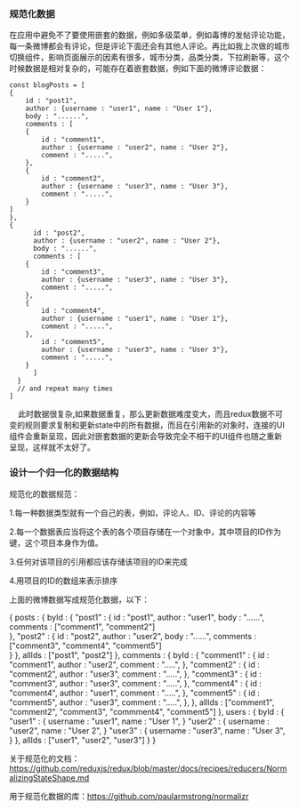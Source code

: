 ### 规范化数据

在应用中避免不了要使用嵌套的数据，例如多级菜单，例如毒博的发帖评论功能，每一条微博都会有评论，但是评论下面还会有其他人评论。再比如我上次做的城市切换组件，影响页面展示的因素有很多，城市分类，品类分类，下拉刷新等，这个时候数据是相对复杂的，可能存在着嵌套数据，例如下面的微博评论数据：

    const blogPosts = [
    {
        id : "post1",
        author : {username : "user1", name : "User 1"},
        body : "......",
        comments : [
		{
			id : "comment1",
			author : {username : "user2", name : "User 2"},
			comment : ".....",
		},
		{
			id : "comment2",
			author : {username : "user3", name : "User 3"},
			comment : ".....",
		}
	]    
    },
    {
          id : "post2",
          author : {username : "user2", name : "User 2"},
          body : "......",
          comments : [
		{
			id : "comment3",
			author : {username : "user3", name : "User 3"},
			comment : ".....",
		},
		{
			id : "comment4",
			author : {username : "user1", name : "User 1"},
			comment : ".....",
		},
			id : "comment5",
			author : {username : "user3", name : "User 3"},
			comment : ".....",
		}
          ]    
      }
      // and repeat many times
    ]
    
此时数据很复杂,如果数据重复，那么更新数据难度变大，而且redux数据不可变的规则要求复制和更新state中的所有数据，而且在引用新的对象时，连接的UI组件会重新呈现，因此对嵌套数据的更新会导致完全不相干的UI组件也随之重新呈现，这样就不太好了。

### 设计一个归一化的数据结构

规范化的数据规范：

1.每一种数据类型就有一个自己的表，例如，评论人、ID、评论的内容等

2.每一个数据表应当将这个表的各个项目存储在一个对象中，其中项目的ID作为键，这个项目本身作为值。

3.任何对该项目的引用都应该存储该项目的ID来完成

4.用项目的ID的数组来表示排序

上面的微博数据写成规范化数据，以下：

{
	posts : {
		byId : {
			"post1" : {
				id : "post1",
				author : "user1",
				body : "......",
				comments : ["comment1", "comment2"]    
			},
			"post2" : {
				id : "post2",
				author : "user2",
				body : "......",
				comments : ["comment3", "comment4", "comment5"]    
			}
		},
		allIds : ["post1", "post2"]
	},
	comments : {
		byId : {
			"comment1" : {
				id : "comment1",
				author : "user2",
				comment : ".....",
			},
			"comment2" : {
				id : "comment2",
				author : "user3",
				comment : ".....",
			},
			"comment3" : {
				id : "comment3",
				author : "user3",
				comment : ".....",
			},
			"comment4" : {
				id : "comment4",
				author : "user1",
				comment : ".....",
			},
			"comment5" : {
				id : "comment5",
				author : "user3",
				comment : ".....",
			},
		},
		allIds : ["comment1", "comment2", "comment3", "commment4", "comment5"]
	},
	users : {
		byId : {
			"user1" : {
				username : "user1",
				name : "User 1",
			}
			"user2" : {
				username : "user2",
				name : "User 2",
			}
			"user3" : {
				username : "user3",
				name : "User 3",
		}
		},
		allIds : ["user1", "user2", "user3"]
	}
}

关于规范化的文档：https://github.com/reduxjs/redux/blob/master/docs/recipes/reducers/NormalizingStateShape.md

用于规范化数据的库：https://github.com/paularmstrong/normalizr
